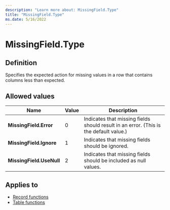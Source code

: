 ```yaml
---
description: "Learn more about: MissingField.Type"
title: "MissingField.Type"
ms.date: 5/16/2022
---
```

# MissingField.Type

## Definition

Specifies the expected action for missing values in a row that contains columns less than expected.

## Allowed values

|Name|Value|Description|
|-----|-----|-----------|
|**MissingField.Error**| 0 |Indicates that missing fields should result in an error. (This is the default value.)|
|**MissingField.Ignore**| 1 |Indicates that missing fields should be ignored.|
|**MissingField.UseNull**| 2 |Indicates that missing fields should be included as null values.|

## Applies to

* [Record functions](record-functions.md)
* [Table functions](table-functions.md)
